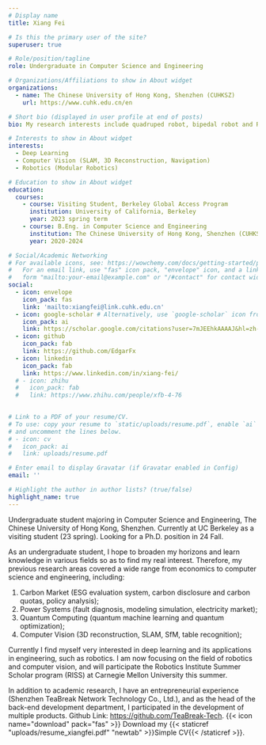 ```yaml
---
# Display name
title: Xiang Fei

# Is this the primary user of the site?
superuser: true

# Role/position/tagline
role: Undergraduate in Computer Science and Engineering

# Organizations/Affiliations to show in About widget
organizations:
  - name: The Chinese University of Hong Kong, Shenzhen (CUHKSZ)
    url: https://www.cuhk.edu.cn/en

# Short bio (displayed in user profile at end of posts)
bio: My research interests include quadruped robot, bipedal robot and Reinforcement Learning.

# Interests to show in About widget
interests:
  - Deep Learning
  - Computer Vision (SLAM, 3D Reconstruction, Navigation)
  - Robotics (Modular Robotics)

# Education to show in About widget
education:
  courses:
    - course: Visiting Student, Berkeley Global Access Program
      institution: University of California, Berkeley
      year: 2023 spring term
    - course: B.Eng. in Computer Science and Engineering
      institution: The Chinese University of Hong Kong, Shenzhen (CUHKSZ)
      year: 2020-2024

# Social/Academic Networking
# For available icons, see: https://wowchemy.com/docs/getting-started/page-builder/#icons
#   For an email link, use "fas" icon pack, "envelope" icon, and a link in the
#   form "mailto:your-email@example.com" or "/#contact" for contact widget.
social:
  - icon: envelope
    icon_pack: fas
    link: 'mailto:xiangfei@link.cuhk.edu.cn'
  - icon: google-scholar # Alternatively, use `google-scholar` icon from `ai` icon pack
    icon_pack: ai
    link: https://scholar.google.com/citations?user=7mJEEhkAAAAJ&hl=zh-CN
  - icon: github
    icon_pack: fab
    link: https://github.com/EdgarFx
  - icon: linkedin
    icon_pack: fab
    link: https://www.linkedin.com/in/xiang-fei/
  # - icon: zhihu
  #   icon_pack: fab
  #   link: https://www.zhihu.com/people/xfb-4-76
  

# Link to a PDF of your resume/CV.
# To use: copy your resume to `static/uploads/resume.pdf`, enable `ai` icons in `params.toml`,
# and uncomment the lines below.
# - icon: cv
#   icon_pack: ai
#   link: uploads/resume.pdf

# Enter email to display Gravatar (if Gravatar enabled in Config)
email: ''

# Highlight the author in author lists? (true/false)
highlight_name: true
---
```


Undergraduate student majoring in Computer Science and Engineering, The Chinese University of Hong Kong, Shenzhen. Currently at UC Berkeley as a visiting student (23 spring). Looking for a Ph.D. position in 24 Fall.

As an undergraduate student, I hope to broaden my horizons and learn knowledge in various fields so as to find my real interest. Therefore, my previous research areas covered a wide range from economics to computer science and engineering, including:
1. Carbon Market (ESG evaluation system, carbon disclosure and carbon quotas, policy analysis);
2. Power Systems (fault diagnosis, modeling simulation, electricity market);
3. Quantum Computing (quantum machine learning and quantum optimization);
4. Computer Vision (3D reconstruction, SLAM, SfM, table recognition);

Currently I find myself very interested in deep learning and its applications in engineering, such as robotics. I am now focusing on the field of robotics and computer vision, and will participate the Robotics Institute Summer Scholar program (RISS) at Carnegie Mellon University this summer.

In addition to academic research, I have an entrepreneurial experience (Shenzhen TeaBreak Network Technology Co., Ltd.), and as the head of the back-end development department, I participated in the development of multiple products. Github Link: https://github.com/TeaBreak-Tech.
{{< icon name="download" pack="fas" >}} Download my {{< staticref "uploads/resume\_xiangfei.pdf" "newtab" >}}Simple CV{{< /staticref >}}.
